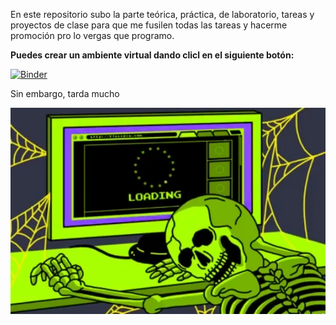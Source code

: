 En este repositorio subo la parte teórica, práctica, de laboratorio, tareas y proyectos de clase para que me fusilen todas las tareas y hacerme promoción pro lo vergas que programo.

**Puedes crear un ambiente virtual dando clicl en el siguiente botón:**

[![Binder](https://mybinder.org/badge_logo.svg)](https://mybinder.org/v2/gh/PhysTony/ICD_CIDE/main)


Sin embargo, tarda mucho

<img src="/Proyecto/loading.jpg" >